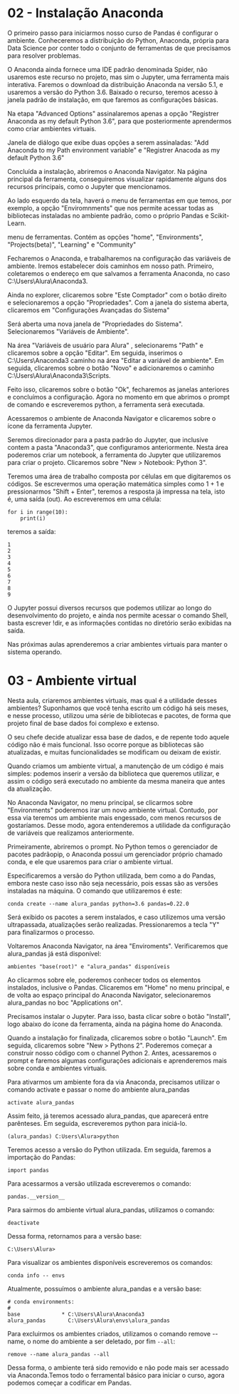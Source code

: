 # 02 - Instalação Anaconda

O primeiro passo para iniciarmos nosso curso de Pandas é configurar o ambiente. Conheceremos a distribuição do Python, Anaconda, própria para Data Science por conter todo o conjunto de ferramentas de que precisamos para resolver problemas.

O Anaconda ainda fornece uma IDE padrão denominada Spider, não usaremos este recurso no projeto, mas sim o Jupyter, uma ferramenta mais interativa. Faremos o download da distribuição Anaconda na versão 5.1, e usaremos a versão do Python 3.6. Baixado o recurso, teremos acesso à janela padrão de instalação, em que faremos as configurações básicas.

Na etapa "Advanced Options" assinalaremos apenas a opção "Registrer Anaconda as my default Python 3.6", para que posteriormente aprendermos como criar ambientes virtuais.

Janela de diálogo que exibe duas opções a serem assinaladas: "Add Anaconda to my Path environment variable" e "Registrer Anacoda as my default Python 3.6"

Concluída a instalação, abriremos o Anaconda Navigator. Na página principal da ferramenta, conseguiremos visualizar rapidamente alguns dos recursos principais, como o Jupyter que mencionamos.

Ao lado esquerdo da tela, haverá o menu de ferramentas em que temos, por exemplo, a opção "Enviromnments" que nos permite acessar todas as bibliotecas instaladas no ambiente padrão, como o próprio Pandas e Scikit-Learn.

 menu de ferramentas. Contém as opções "home", "Environments", "Projects(beta)", "Learning" e "Community"

Fecharemos o Anaconda, e trabalharemos na configuração das variáveis de ambiente. Iremos estabelecer dois caminhos em nosso path. Primeiro, coletaremos o endereço em que salvamos a ferramenta Anaconda, no caso C:\Users\Alura\Anaconda3.

Ainda no explorer, clicaremos sobre "Este Comptador" com o botão direito e selecionaremos a opção "Propriedades". Com a janela do sistema aberta, clicaremos em "Configurações Avançadas do Sistema"



Será aberta uma nova janela de "Propriedades do Sistema". Selecionaremos "Variáveis de Ambiente".



Na área "Variáveis de usuário para Alura" , selecionarems "Path" e clicaremos sobre a opção "Editar". Em seguida, inserimos o C:\Users\Anaconda3 caminho na área "Editar a variável de ambiente". Em seguida, clicaremos sobre o botão "Novo" e adicionaremos o caminho C:\Users\Alura\Anaconda3\Scripts.



Feito isso, clicaremos sobre o botão "Ok", fecharemos as janelas anteriores e concluímos a configuração. Agora no momento em que abrimos o prompt de comando e escreveremos python, a ferramenta será executada.

Acessaremos o ambiente de Anaconda Navigator e clicaremos sobre o ícone da ferramenta Jupyter.



Seremos direcionador para a pasta padrão do Jupyter, que inclusive contem a pasta "Anaconda3", que configuramos anteriormente. Nesta área poderemos criar um notebook, a ferramenta do Jupyter que utilizaremos para criar o projeto. Clicaremos sobre "New > Notebook: Python 3".

Teremos uma área de trabalho composta por células em que digitaremos os códigos. Se escrevermos uma operação matemática simples como 1 + 1 e pressionarmos "Shift + Enter", teremos a resposta já impressa na tela, isto é, uma saída (out). Ao escreveremos em uma célula:

```
for i in range(10):
    print(i)
```

teremos a saída:

```
1
2
3
4
5
6
7
8
9
```

O Jupyter possui diversos recursos que podemos utilizar ao longo do desenvolvimento do projeto, e ainda nos permite acessar o comando Shell, basta escrever !dir, e as informações contidas no diretório serão exibidas na saída.

Nas próximas aulas aprenderemos a criar ambientes virtuais para manter o sistema operando.

# 03 - Ambiente virtual
Nesta aula, criaremos ambientes virtuais, mas qual é a utilidade desses ambientes? Suponhamos que você tenha escrito um código há seis meses, e nesse processo, utilizou uma série de bibliotecas e pacotes, de forma que projeto final de base dados foi complexo e extenso.

O seu chefe decide atualizar essa base de dados, e de repente todo aquele código não é mais funcional. Isso ocorre porque as bibliotecas são atualizadas, e muitas funcionalidades se modificam ou deixam de existir.

Quando criamos um ambiente virtual, a manutenção de um código é mais simples: podemos inserir a versão da biblioteca que queremos utilizar, e assim o código será executado no ambiente da mesma maneira que antes da atualização.

No Anaconda Navigator, no menu principal, se clicarmos sobre "Environments" poderemos irar um novo ambiente virtual. Contudo, por essa via teremos um ambiente mais engessado, com menos recursos de gostaríamos. Desse modo, agora entenderemos a utilidade da configuração de variáveis que realizamos anteriormente.

Primeiramente, abriremos o prompt. No Python temos o gerenciador de pacotes padrãopip, o Anaconda possui um gerenciador próprio chamado conda, e ele que usaremos para criar o ambiente virtual.

Especificaremos a versão do Python utilizada, bem como a do Pandas, embora neste caso isso não seja necessário, pois essas são as versões instaladas na máquina. O comando que utilizaremos é este:

```
conda create --name alura_pandas python=3.6 pandas=0.22.0
```

Será exibido os pacotes a serem instalados, e caso utilizemos uma versão ultrapassada, atualizações serão realizadas. Pressionaremos a tecla "Y" para finalizarmos o processo.

Voltaremos Anaconda Navigator, na área "Enviroments". Verificaremos que alura_pandas já está disponível:

`ambientes "base(root)" e "alura_pandas" disponíveis`

Ao clicarmos sobre ele, poderemos conhecer todos os elementos instalados, inclusive o Pandas. Clicaremos em "Home" no menu principal, e de volta ao espaço principal do Anaconda Navigator, selecionaremos alura_pandas no boc "Applications on".


Precisamos instalar o Jupyter. Para isso, basta clicar sobre o botão "Install", logo abaixo do ícone da ferramenta, ainda na página home do Anaconda.



Quando a instalação for finalizada, clicaremos sobre o botão "Launch". Em seguida, clicaremos sobre "New > Pythons 2". Poderemos começar a construir nosso código com o channel Python 2. Antes, acessaremos o prompt e faremos algumas configurações adicionais e aprenderemos mais sobre conda e ambientes virtuais.

Para ativarmos um ambiente fora da via Anaconda, precisamos utilizar o comando activate e passar o nome do ambiente alura_pandas

```
activate alura_pandas
```

Assim feito, já teremos acessado alura_pandas, que aparecerá entre parênteses. Em seguida, escreveremos python para iniciá-lo.

```
(alura_pandas) C:Users\Alura>python
```

Teremos acesso a versão do Python utilizada. Em seguida, faremos a importação do Pandas:

```
import pandas
```

Para acessarmos a versão utilizada escreveremos o comando:

```
pandas.__version__
```

Para sairmos do ambiente virtual alura_pandas, utilizamos o comando:

```
deactivate
```

Dessa forma, retornamos para a versão base:

```
C:\Users\Alura>
```

Para visualizar os ambientes disponíveis escreveremos os comandos:

```
conda info -- envs
```

Atualmente, possuímos o ambiente alura_pandas e a versão base:

```
# conda environments:
#
base             * C:\Users\Alura\Anaconda3
alura_pandas       C:\Users\Alura\envs\alura_pandas
```

Para excluirmos os ambientes criados, utilizamos o comando remove --name, o nome do ambiente a ser deletado, por fim `--all`:

```
remove --name alura_pandas --all 
```

Dessa forma, o ambiente terá sido removido e não pode mais ser acessado via Anaconda.Temos todo o ferramental básico para iniciar o curso, agora podemos começar a codificar em Pandas.

